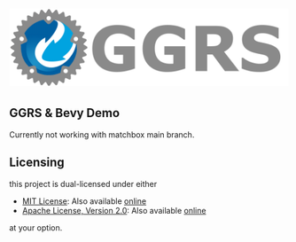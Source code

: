 # [![GGRS LOGO](./assets/images/ggrs_logo.png)](https://github.com/gschup/ggrs/)

## GGRS & Bevy Demo

Currently not working with matchbox main branch.

## Licensing

this project is dual-licensed under either

- [MIT License](./LICENSE-MIT): Also available [online](http://opensource.org/licenses/MIT)
- [Apache License, Version 2.0](./LICENSE-APACHE): Also available [online](http://www.apache.org/licenses/LICENSE-2.0)

at your option.
